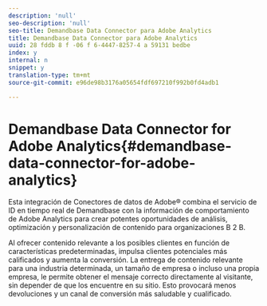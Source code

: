 ```yaml
---
description: 'null'
seo-description: 'null'
seo-title: Demandbase Data Connector para Adobe Analytics
title: Demandbase Data Connector para Adobe Analytics
uuid: 28 fddb 8 f -06 f 6-4447-8257-4 a 59131 bedbe
index: y
internal: n
snippet: y
translation-type: tm+mt
source-git-commit: e96de98b3176a05654fdf697210f992b0fd4adb1

---
```



# Demandbase Data Connector for Adobe Analytics{#demandbase-data-connector-for-adobe-analytics}

Esta integración de Conectores de datos de Adobe® combina el servicio de ID en tiempo real de Demandbase con la información de comportamiento de Adobe Analytics para crear potentes oportunidades de análisis, optimización y personalización de contenido para organizaciones B 2 B.

Al ofrecer contenido relevante a los posibles clientes en función de características predeterminadas, impulsa clientes potenciales más calificados y aumenta la conversión. La entrega de contenido relevante para una industria determinada, un tamaño de empresa o incluso una propia empresa, le permite obtener el mensaje correcto directamente al visitante, sin depender de que los encuentre en su sitio. Esto provocará menos devoluciones y un canal de conversión más saludable y cualificado.
